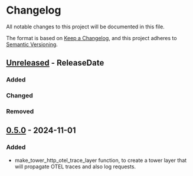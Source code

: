 # Changelog

All notable changes to this project will be documented in this file.

The format is based on [Keep a Changelog](https://keepachangelog.com/en/1.1.0/),
and this project adheres to [Semantic Versioning](https://semver.org/spec/v2.0.0.html).

<!-- next-header -->

## [Unreleased] - ReleaseDate

### Added

### Changed

### Removed


## [0.5.0] - 2024-11-01

### Added

- make_tower_http_otel_trace_layer function, to create a tower layer that will propagate OTEL traces and also log requests.

<!-- next-url -->
[unreleased]: https://github.com/sg60/sg-rust-utils/compare/opentelemetry-tracing-utils-v0.5.0...HEAD
[0.5.0]: https://github.com/sg60/sg-rust-utils/compare/opentelemetry-tracing-utils-v0.4.2...opentelemetry-tracing-utils-v0.5.0
